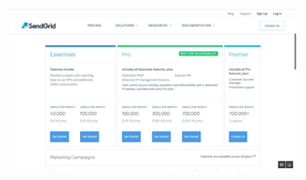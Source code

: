 <!-- .slide: data-background="resources/sendgrid4.png" data-state="dim" -->

![SendGrid](resources/sendgrid4.png)
